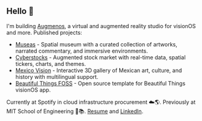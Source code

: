 ## Hello 👋

I'm building [Augmenos](https://www.augmenos.com), a virtual and augmented reality studio for visionOS and more. Published projects:
- [Museas](https://www.augmenos.com/museas) - Spatial museum with a curated collection of artworks, narrated commentary, and immersive  environments.
- [Cyberstocks](https://www.augmenos.com/cyberstocks) - Augmented stock market with real-time data, spatial tickers, charts, and themes. 
- [Mexico Vision](https://www.augmenos.com/mexicovision) - Interactive 3D gallery of Mexican art, culture, and history with multilingual  support.
- [Beautiful Things FOSS](https://github.com/augmenos/BeautifulThingsFOSS) - Open source template for Beautiful Things visionOS app.

Currently at Spotify in cloud infrastructure procurement ☁️🌎.
Previously at MIT School of Engineering 🤖📚. [Resume](https://www.mggscm.com/resume) and [LinkedIn](https://www.linkedin.com/in/mggscm/).

